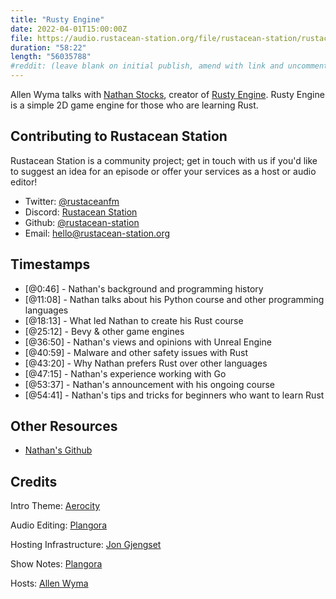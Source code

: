 ```yaml
---
title: "Rusty Engine"
date: 2022-04-01T15:00:00Z
file: https://audio.rustacean-station.org/file/rustacean-station/rustacean-station-e062-nathan-stocks.mp3
duration: "58:22"
length: "56035788"
#reddit: (leave blank on initial publish, amend with link and uncomment this line after Reddit thread has been posted)
---
```

Allen Wyma talks with [Nathan Stocks](https://twitter.com/nathanstocks), creator of [Rusty Engine](https://github.com/CleanCut/rusty_engine). Rusty Engine is a simple 2D game engine for those who are learning Rust.


## Contributing to Rustacean Station

Rustacean Station is a community project; get in touch with us if you'd like to suggest an idea for an episode or offer your services as a host or audio editor!

- Twitter: [@rustaceanfm](https://twitter.com/rustaceanfm)
- Discord: [Rustacean Station](https://discord.gg/cHc3Gyc)
- Github: [@rustacean-station](https://github.com/rustacean-station/)
- Email: [hello@rustacean-station.org](mailto:hello@rustacean-station.org)

## Timestamps 
- [@0:46] - Nathan's background and programming history
- [@11:08] - Nathan talks about his Python course and other programming languages
- [@18:13] - What led Nathan to create his Rust course
- [@25:12] - Bevy & other game engines
- [@36:50] - Nathan's views and opinions with Unreal Engine
- [@40:59] - Malware and other safety issues with Rust
- [@43:20] - Why Nathan prefers Rust over other languages
- [@47:15] - Nathan's experience working with Go
- [@53:37] - Nathan's announcement with his ongoing course
- [@54:41] - Nathan's tips and tricks for beginners who want to learn Rust

## Other Resources
- [Nathan's Github](https://github.com/CleanCut)

## Credits
Intro Theme: [Aerocity](https://twitter.com/AerocityMusic)

Audio Editing: [Plangora](https://twitter.com/plangora)

Hosting Infrastructure: [Jon Gjengset](https://twitter.com/jonhoo/)

Show Notes: [Plangora](https://twitter.com/plangora)

Hosts: [Allen Wyma](https://twitter.com/allenwyma)

